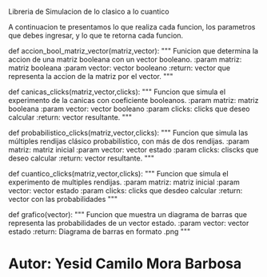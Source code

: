 
Libreria de Simulacion de lo clasico a lo cuantico

A continuacion te presentamos lo que realiza cada funcion, los parametros que debes ingresar,
y lo que te retorna cada funcion.


def accion_bool_matriz_vector(matriz,vector):
    """
    Funicion que determina la accion de una matriz booleana con un vector booleano.
    :param matriz: matriz booleana
    :param vector: vector booleano
    :return: vector que representa la accion de la matriz por el vector.
    """

def canicas_clicks(matriz,vector,clicks):
    """
    Funcion que simula el experimento de la canicas con coeficiente booleanos.
    :param matriz: matriz booleana
    :param vector: vector booleano
    :param clicks: clicks que deseo calcular
    :return: vector resultante.
    """

def probabilistico_clicks(matriz,vector,clicks):
    """
    Funcion que simula las múltiples rendijas clásico probabilístico,
    con más de dos rendijas.
    :param matriz: matriz inicial
    :param vector: vector estado
    :param clicks: cliscks que deseo calcular
    :return: vector resultante.
    """

def cuantico_clicks(matriz,vector,clicks):
    """
    Funcion que simula el experimento de multiples rendijas.
    :param matriz: matriz inicial
    :param vector: vector estado
    :param clicks: clicks que desdeo calcular
    :return: vector con las probabilidades
    """

def grafico(vector):
    """
    Funcion que muestra un diagrama de barras que representa las probabilidades
    de un vector estado.
    :param vector: vector estado
    :return: Diagrama de barras en formato .png
    """


# Autor: Yesid Camilo Mora Barbosa
